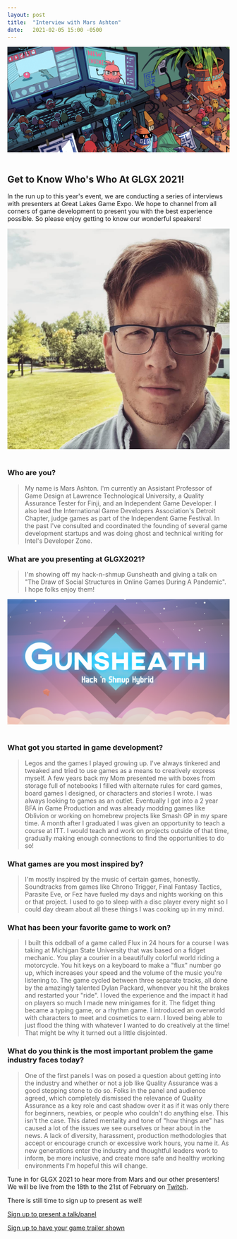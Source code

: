 ```yaml
---
layout: post
title:  "Interview with Mars Ashton"
date:   2021-02-05 15:00 -0500
---
```


<div style="text-align: center; width: 100%;">
<img src="/img/blog/interview-header.png"/>
</div>
<br>

Get to Know Who's Who At GLGX 2021!
-----------------------------------
In the run up to this year's event, we are conducting a series of interviews with presenters at Great Lakes Game Expo. We hope to channel from all corners of game development to present you with the best experience possible. So please enjoy getting to know our wonderful speakers!

<div style="text-align: center;" width="480">
<img src="/img/speakers/mars.png" />
</div>
<br>
<!--more-->

### Who are you?
> My name is Mars Ashton. I'm currently an Assistant Professor of Game Design at Lawrence Technological University, a Quality Assurance Tester for Finji, and an Independent Game Developer. I also lead the International Game Developers Association's Detroit Chapter, judge games as part of the Independent Game Festival. In the past I've consulted and coordinated the founding of several game development startups and was doing ghost and technical writing for Intel's Developer Zone. 

### What are you presenting at GLGX2021?
> I'm showing off my hack-n-shmup Gunsheath and giving a talk on "The Draw of Social Structures in Online Games During A Pandemic". I hope folks enjoy them!

<div style="text-align: center;">
<img src="/img/games/gunsheath.png" />
</div>
<br>

### What got you started in game development?
> Legos and the games I played growing up. I've always tinkered and tweaked and tried to use games as a means to creatively express myself. A few years back my Mom presented me with boxes from storage full of notebooks I filled with alternate rules for card games, board games I designed, or characters and stories I wrote. I was always looking to games as an outlet. Eventually I got into a 2 year BFA in Game Production and was already modding games like Oblivion or working on homebrew projects like Smash GP in my spare time. A month after I graduated I was given an opportunity to teach a course at ITT. I would teach and work on projects outside of that time, gradually making enough connections to find the opportunities to do so! 

### What games are you most inspired by?
> I'm mostly inspired by the music of certain games, honestly. Soundtracks from games like Chrono Trigger, Final Fantasy Tactics, Parasite Eve, or Fez have fueled my days and nights working on this or that project. I used to go to sleep with a disc player every night so I could day dream about all these things I was cooking up in my mind.

### What has been your favorite game to work on?
> I built this oddball of a game called Flux in 24 hours for a course I was taking at Michigan State University that was based on a fidget mechanic. You play a courier in a beautifully colorful world riding a motorcycle. You hit keys on a keyboard to make a "flux" number go up, which increases your speed and the volume of the music you're listening to. The game cycled between three separate tracks, all done by the amazingly talented Dylan Packard, whenever you hit the brakes and restarted your "ride". I loved the experience and the impact it had on players so much I made new minigames for it. The fidget thing became a typing game, or a rhythm game. I introduced an overworld with characters to meet and cosmetics to earn. I loved being able to just flood the thing with whatever I wanted to do creatively at the time! That might be why it turned out a little disjointed.

### What do you think is the most important problem the game industry faces today?
> One of the first panels I was on posed a question about getting into the industry and whether or not a job like Quality Assurance was a good stepping stone to do so. Folks in the panel and audience agreed, which completely dismissed the relevance of Quality Assurance as a key role and cast shadow over it as if it was only there for beginners, newbies, or people who couldn't do anything else. This isn't the case. This dated mentality and tone of "how things are" has caused a lot of the issues we see ourselves or hear about in the news. A lack of diversity, harassment, production methodologies that accept or encourage crunch or excessive work hours, you name it. As new generations enter the industry and thoughtful leaders work to inform, be more inclusive, and create more safe and healthy working environments I'm hopeful this will change.

Tune in for GLGX 2021 to hear more from Mars and our other presenters! We will be live from the 18th to the 21st of February on [Twitch](https://twitch.tv/glgexpo). 

There is still time to sign up to present as well! 

[Sign up to present a talk/panel](https://docs.google.com/forms/d/e/1FAIpQLSdeVNU7D5KBIcMN3dcX2OUMkFi4b2gANr2pUonc2EnzSeiUPw/viewform)

[Sign up to have your game trailer shown](https://docs.google.com/forms/d/e/1FAIpQLSe_knD0XFIm6ziTMWG8_aRhLJ8e7lv1aaKqRYf6Tj0KXPoR7A/viewform)
